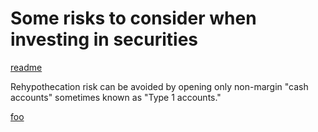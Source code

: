 
# Some risks to consider when investing in securities

[readme](Readme.md)

Rehypothecation risk can be avoided by opening only non-margin "cash accounts" sometimes known as "Type 1 accounts."


[foo](bar)
